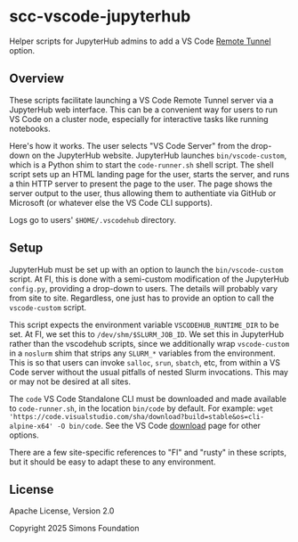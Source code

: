 # scc-vscode-jupyterhub

Helper scripts for JupyterHub admins to add a VS Code [Remote Tunnel](https://code.visualstudio.com/docs/remote/tunnels) option.

## Overview

These scripts facilitate launching a VS Code Remote Tunnel server via a JupyterHub web interface. This can be a convenient way for users to run VS Code on a cluster node, especially for interactive tasks like running notebooks.

Here's how it works. The user selects "VS Code Server" from the drop-down on the JupyterHub website. JupyterHub launches `bin/vscode-custom`, which is a Python shim to start the `code-runner.sh` shell script. The shell script sets up an HTML landing page for the user, starts the server, and runs a thin HTTP server to present the page to the user. The page shows the server output to the user, thus allowing them to authentiate via GitHub or Microsoft (or whatever else the VS Code CLI supports). 

Logs go to users' `$HOME/.vscodehub` directory.

## Setup
JupyterHub must be set up with an option to launch the `bin/vscode-custom` script. At FI, this is done with a semi-custom modification of the JupyterHub `config.py`, providing a drop-down to users. The details will probably vary from site to site. Regardless, one just has to provide an option to call the `vscode-custom` script.

This script expects the environment variable `VSCODEHUB_RUNTIME_DIR` to be set. At FI, we set this to `/dev/shm/$SLURM_JOB_ID`. We set this in JupyterHub rather than the vscodehub scripts, since we additionally wrap `vscode-custom` in a `noslurm` shim that strips any `SLURM_*` variables from the environment. This is so that users can invoke `salloc`, `srun`, `sbatch`, etc, from within a VS Code server without the usual pitfalls of nested Slurm invocations. This may or may not be desired at all sites.

The `code` VS Code Standalone CLI must be downloaded and made available to `code-runner.sh`, in the location `bin/code` by default. For example: `wget 'https://code.visualstudio.com/sha/download?build=stable&os=cli-alpine-x64' -O bin/code`. See the VS Code [download](https://code.visualstudio.com/download) page for other options.

There are a few site-specific references to "FI" and "rusty" in these scripts, but it should be easy to adapt these to any environment.

## License
Apache License, Version 2.0

Copyright 2025 Simons Foundation
